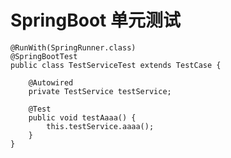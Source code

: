 # SpringBoot 单元测试

    @RunWith(SpringRunner.class)
    @SpringBootTest
    public class TestServiceTest extends TestCase {
    
        @Autowired
        private TestService testService;
    
        @Test
        public void testAaaa() {
            this.testService.aaaa();
        }
    }
    